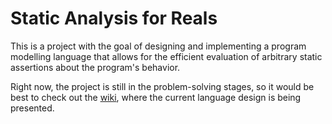 # Static Analysis for Reals

This is a project with the goal of designing and implementing a program modelling language that allows for the efficient evaluation of arbitrary static assertions about the program's behavior.

Right now, the project is still in the problem-solving stages, so it would be best to check out the [wiki](https://github.com/Zistack/program-modeling-language/wiki), where the current language design is being presented.
